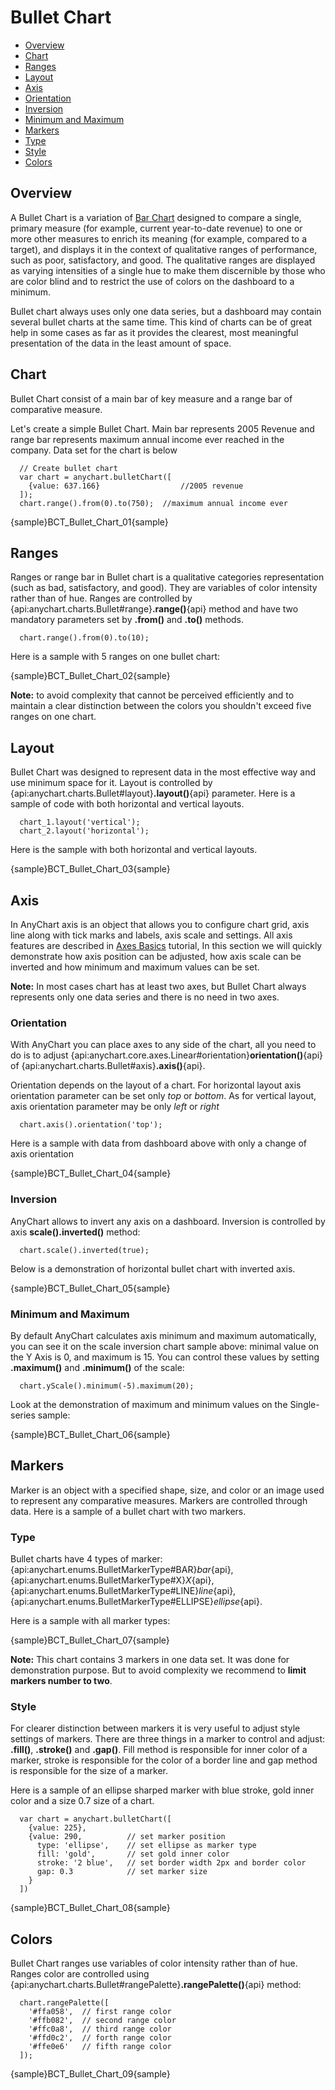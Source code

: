 # Bullet Chart

* [Overview](#overview)
* [Chart](#chart)
* [Ranges](#ranges)
* [Layout](#layout)
* [Axis](#axis)
 * [Orientation](#orientation)
 * [Inversion](#inversion)
 * [Minimum and Maximum](#minimum_and_maximum)
* [Markers](#markers)
 * [Type](#type)
 * [Style](#style)
* [Colors](#colors)
 
## Overview

A Bullet Chart is a variation of [Bar Chart](Bar_Chart) designed to compare a single, primary measure (for example, 
current year-to-date revenue) to one or more other measures to enrich its meaning (for example, 
compared to a target), and displays it in the context of qualitative ranges of performance, such as poor, 
satisfactory, and good. The qualitative ranges are displayed as varying intensities of a single hue to make them 
discernible by those who are color blind and to restrict the use of colors on the dashboard to a minimum.
  
  
Bullet chart always uses only one data series, but a dashboard may contain several bullet charts at the same time. 
This kind of charts can be of great help in some cases as far as it provides the clearest, 
most meaningful presentation of the data in the least amount of space.

## Chart

Bullet Chart consist of a main bar of key measure and a range bar of comparative measure. 
  
Let's create a simple Bullet Chart. Main bar represents 2005 Revenue and range bar represents maximum annual income 
ever reached in the company. Data set for the chart is below

```
  // Create bullet chart
  var chart = anychart.bulletChart([
    {value: 637.166}                  //2005 revenue
  ]);
  chart.range().from(0).to(750);  //maximum annual income ever
```

{sample}BCT\_Bullet\_Chart\_01{sample}

## Ranges

Ranges or range bar in Bullet chart is a qualitative categories representation (such as bad, satisfactory, 
and good). They are variables of color intensity rather than of hue. Ranges are controlled by {api:anychart.charts.Bullet#range}**.range()**{api} method and have two mandatory parameters set by **.from()** and **.to()** methods.

```
  chart.range().from(0).to(10);
```

Here is a sample with 5 ranges on one bullet chart:

{sample}BCT\_Bullet\_Chart\_02{sample}

**Note:** to avoid complexity that cannot be perceived efficiently and to maintain a clear distinction between the 
colors you shouldn't exceed five ranges on one chart.

## Layout

Bullet Chart was designed to represent data in the most effective way and use minimum space for it. Layout is controlled
by {api:anychart.charts.Bullet#layout}**.layout()**{api} parameter. Here is a sample of code with both horizontal and vertical layouts.

```
  chart_1.layout('vertical');
  chart_2.layout('horizontal');
```
Here is the sample with both horizontal and vertical layouts.

{sample}BCT\_Bullet\_Chart\_03{sample}

## Axis

In AnyChart axis is an object that allows you to configure chart grid, axis line along with tick marks and labels, axis scale and settings. All axis features are described in [Axes Basics](../Axes_and_Grids/Axis_Basics) tutorial, In this section we will quickly demonstrate how axis position can be adjusted, how axis scale can be inverted  and how minimum and maximum values can be set.
  
  
**Note:** In most cases chart has at least two axes, but Bullet Chart always represents only one data series and  there is no need in two axes.

### Orientation

With AnyChart you can place axes to any side of the chart, all you need to do is to adjust {api:anychart.core.axes.Linear#orientation}**orientation()**{api} of {api:anychart.charts.Bullet#axis}**.axis()**{api}.
  
  
Orientation depends on the layout of a chart. For horizontal layout axis orientation parameter can be set only *top* 
or *bottom*. As for vertical layout, axis orientation parameter may be only *left* or *right*

```
  chart.axis().orientation('top');
```

Here is a sample with data from dashboard above with only a change of axis orientation

{sample}BCT\_Bullet\_Chart\_04{sample}

### Inversion

AnyChart allows to invert any axis on a dashboard. Inversion is controlled by axis **scale().inverted()** method:

```
  chart.scale().inverted(true);
```

Below is a demonstration of horizontal bullet chart with inverted axis. 

{sample}BCT\_Bullet\_Chart\_05{sample}

### Minimum and Maximum

By default AnyChart calculates axis minimum and maximum automatically, you can see it on the scale inversion chart sample above: minimal value on the Y Axis is 0, and maximum is 15. You can control these values by setting 
**.maximum()** and **.minimum()** of the scale:

```
  chart.yScale().minimum(-5).maximum(20);
```

Look at the demonstration of maximum and minimum values on the Single-series sample:

{sample}BCT\_Bullet\_Chart\_06{sample}

## Markers

Marker is an object with a specified shape, size, and color or an image used to represent any comparative measures. 
Markers are controlled through data. Here is a sample of a bullet chart with two markers.

### Type

Bullet charts have 4 types of marker: {api:anychart.enums.BulletMarkerType#BAR}*bar*{api}, {api:anychart.enums.BulletMarkerType#X}*X*{api}, {api:anychart.enums.BulletMarkerType#LINE}*line*{api}, {api:anychart.enums.BulletMarkerType#ELLIPSE}*ellipse*{api}.

Here is a sample with all marker types:

{sample}BCT\_Bullet\_Chart\_07{sample}

**Note:** This chart contains 3 markers in one data set. It was done for demonstration purpose. But to avoid complexity we recommend to **limit markers number to two**.

### Style

For clearer distinction between markers it is very useful to adjust style settings of markers. There are three things in a marker to control and adjust: **.fill()**, **.stroke()** and **.gap()**. Fill method is responsible for inner color of a marker, stroke is responsible for the color of a border line and gap method is responsible for the size of a marker.
  
  
Here is a sample of an ellipse sharped marker with blue stroke, gold inner color and a size 0.7 size of a chart. 

```
  var chart = anychart.bulletChart([
    {value: 225},
    {value: 290,          // set marker position
      type: 'ellipse',    // set ellipse as marker type
      fill: 'gold',       // set gold inner color 
      stroke: '2 blue',   // set border width 2px and border color
      gap: 0.3            // set marker size 
    }
  ])
```

{sample}BCT\_Bullet\_Chart\_08{sample}

## Colors

Bullet Chart ranges use variables of color intensity rather than of hue. Ranges color are controlled using {api:anychart.charts.Bullet#rangePalette}**.rangePalette()**{api} method:

```
  chart.rangePalette([
    '#ffa058',  // first range color
    '#ffb082',  // second range color
    '#ffc0a8',  // third range color
    '#ffd0c2',  // forth range color
    '#ffe0e6'   // fifth range color
  ]);
```

{sample}BCT\_Bullet\_Chart\_09{sample}
